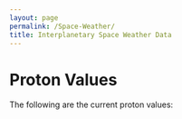 ```yaml
---
layout: page
permalink: /Space-Weather/
title: Interplanetary Space Weather Data
---
```


# Proton Values

The following are the current proton values:
